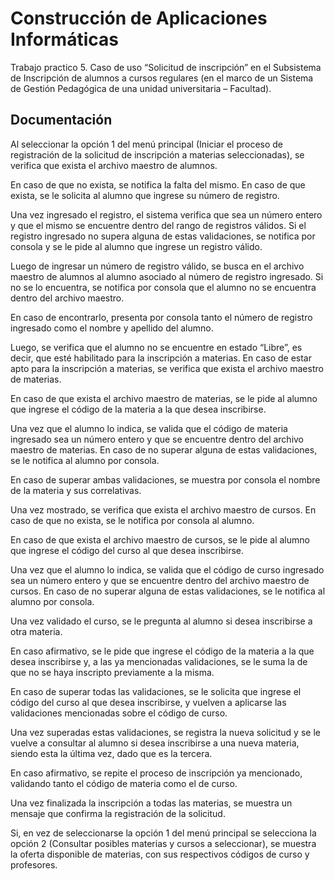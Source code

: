 # Construcción de Aplicaciones Informáticas

Trabajo practico 5. Caso de uso “Solicitud de inscripción” en el Subsistema de Inscripción de alumnos a cursos regulares (en el
marco de un Sistema de Gestión Pedagógica de una unidad universitaria – Facultad).

## Documentación

Al seleccionar la opción 1 del menú principal (Iniciar el proceso de registración de la solicitud de inscripción a materias seleccionadas), se verifica que exista el archivo maestro de alumnos.

En caso de que no exista, se notifica la falta del mismo. En caso de que exista, se le solicita al alumno que ingrese su número de registro.

Una vez ingresado el registro, el sistema verifica que sea un número entero y que el mismo se encuentre dentro del rango de registros válidos. Si el registro ingresado no supera alguna de estas validaciones, se notifica por consola y se le pide al alumno que ingrese un registro válido.

Luego de ingresar un número de registro válido, se busca en el archivo maestro de alumnos al alumno asociado al número de registro ingresado. Si no se lo encuentra, se notifica por consola que el alumno no se encuentra dentro del archivo maestro.

En caso de encontrarlo, presenta por consola tanto el número de registro ingresado como el nombre y apellido del alumno.

Luego, se verifica que el alumno no se encuentre en estado “Libre”, es decir, que esté habilitado para la inscripción a materias. En caso de estar apto para la inscripción a materias, se verifica que exista el archivo maestro de materias.

En caso de que exista el archivo maestro de materias, se le pide al alumno que ingrese el código de la materia a la que desea inscribirse.

Una vez que el alumno lo indica, se valida que el código de materia ingresado sea un número entero y que se encuentre dentro del archivo maestro de materias. En caso de no superar alguna de estas validaciones, se le notifica al alumno por consola.

En caso de superar ambas validaciones, se muestra por consola el nombre de la materia y sus correlativas.

Una vez mostrado, se verifica que exista el archivo maestro de cursos. En caso de que no exista, se le notifica por consola al alumno.

En caso de que exista el archivo maestro de cursos, se le pide al alumno que ingrese el código del curso al que desea inscribirse.

Una vez que el alumno lo indica, se valida que el código de curso ingresado sea un número entero y que se encuentre dentro del archivo maestro de cursos. En caso de no superar alguna de estas validaciones, se le notifica al alumno por consola.

Una vez validado el curso, se le pregunta al alumno si desea inscribirse a otra materia.

En caso afirmativo, se le pide que ingrese el código de la materia a la que desea inscribirse y, a las ya mencionadas validaciones, se le suma la de que no se haya inscripto previamente a la misma.

En caso de superar todas las validaciones, se le solicita que ingrese el código del curso al que desea inscribirse, y vuelven a aplicarse las validaciones mencionadas sobre el código de curso.

Una vez superadas estas validaciones, se registra la nueva solicitud y se le vuelve a consultar al alumno si desea inscribirse a una nueva materia, siendo esta la última vez, dado que es la tercera.

En caso afirmativo, se repite el proceso de inscripción ya mencionado, validando tanto el código de materia como el de curso.

Una vez finalizada la inscripción a todas las materias, se muestra un mensaje que confirma la registración de la solicitud.

Si, en vez de seleccionarse la opción 1 del menú principal se selecciona la opción 2 (Consultar posibles materias y cursos a seleccionar), se muestra la oferta disponible de materias, con sus respectivos códigos de curso y profesores.
